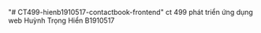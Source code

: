 "# CT499-hienb1910517-contactbook-frontend" 
ct 499 phát triển ứng dụng web
Huỳnh Trọng Hiển
B1910517

